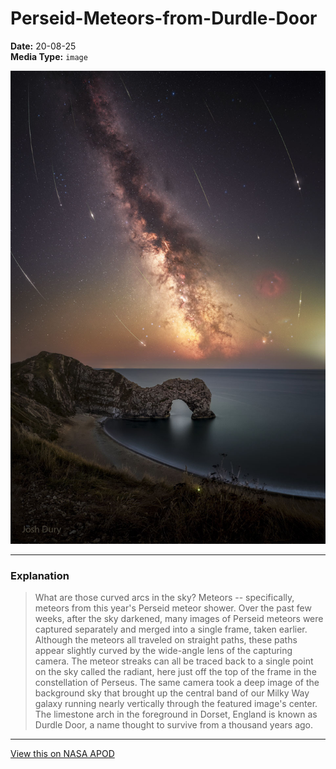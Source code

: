 # Perseid-Meteors-from-Durdle-Door

**Date:** 20-08-25  
**Media Type:** `image`  

![Image](image.jpg)



---

### Explanation

> What are those curved arcs in the sky? Meteors -- specifically, meteors from this year's Perseid meteor shower.  Over the past few weeks, after the sky darkened, many images of Perseid meteors were captured separately and merged into a single frame, taken earlier.  Although the meteors all traveled on straight paths, these paths appear slightly curved by the wide-angle lens of the capturing camera.  The meteor streaks can all be traced back to a single point on the sky called the radiant, here just off the top of the frame in the constellation of Perseus. The same camera took a deep image of the background sky that brought up the central band of our Milky Way galaxy running nearly vertically through the featured image's center. The limestone arch in the foreground in Dorset, England is known as Durdle Door, a name thought to survive from a thousand years ago.

---

[View this on NASA APOD](https://apod.nasa.gov/apod/astropix.html)
